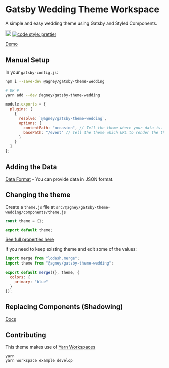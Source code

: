 # Gatsby Wedding Theme Workspace

A simple and easy wedding theme using Gatsby and Styled Components.

<a href="https://badge.fury.io/js/%40agney%2Fgatsby-theme-wedding"><img src="https://badge.fury.io/js/%40agney%2Fgatsby-theme-wedding.svg" alt="npm version" height="18"></a>
<a href="#badge">
<img alt="code style: prettier" src="https://img.shields.io/badge/code_style-prettier-ff69b4.svg?style=flat-square">
</a>

[Demo](https://vigorous-ptolemy-fe8a70.netlify.com/event)

## Manual Setup

In your `gatsby-config.js`:

```bash
npm i --save-dev @agney/gatsby-theme-wedding

# OR #
yarn add --dev @agney/gatsby-theme-wedding
```

```js
module.exports = {
  plugins: [
    {
      resolve: `@agney/gatsby-theme-wedding`,
      options: {
        contentPath: "occasion", // Tell the theme where your data is.
        basePath: "/event" // Tell the theme which URL to render the theme at.
      }
    }
  ]
};
```

## Adding the Data

[Data Format](https://github.com/agneym/gatsby-wedding-theme/blob/master/gatsby-theme-wedding/data/event.json) - You can provide data in JSON format.

## Changing the theme

Create a `theme.js` file at `src/@agney/gatsby-theme-wedding/components/theme.js`

```js
const theme = {};

export default theme;
```

[See full properties here](https://github.com/agneym/gatsby-wedding-theme/blob/master/gatsby-theme-wedding/src/components/theme.js)

If you need to keep existing theme and edit some of the values:

```js
import merge from "lodash.merge";
import theme from "@agney/gatsby-theme-wedding";

export default merge({}, theme, {
  colors: {
    primary: "blue"
  }
});
```

## Replacing Components (Shadowing)

[Docs](https://www.gatsbyjs.org/docs/themes/shadowing/)

## Contributing

This theme makes use of [Yarn Workspaces](https://yarnpkg.com/lang/en/docs/workspaces/)

```
yarn
yarn workspace example develop
```
